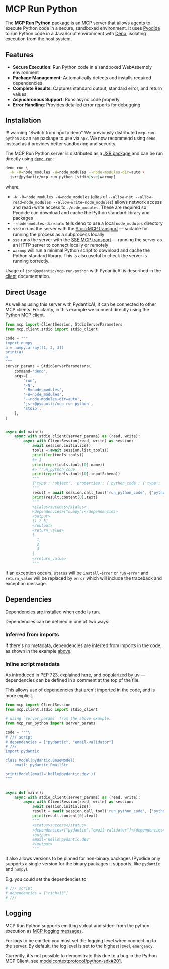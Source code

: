 # MCP Run Python

The **MCP Run Python** package is an MCP server that allows agents to execute Python code in a secure, sandboxed environment. It uses [Pyodide](https://pyodide.org/) to run Python code in a JavaScript environment with [Deno](https://deno.com/), isolating execution from the host system.

## Features

- **Secure Execution**: Run Python code in a sandboxed WebAssembly environment
- **Package Management**: Automatically detects and installs required dependencies
- **Complete Results**: Captures standard output, standard error, and return values
- **Asynchronous Support**: Runs async code properly
- **Error Handling**: Provides detailed error reports for debugging

## Installation

!!! warning "Switch from npx to deno"
    We previously distributed `mcp-run-python` as an `npm` package to use via `npx`.
    We now recommend using `deno` instead as it provides better sandboxing and security.

The MCP Run Python server is distributed as a [JSR package](https://jsr.io/@pydantic/mcp-run-python) and can be run directly using [`deno run`](https://deno.com/):

```bash {title="terminal"}
deno run \
  -N -R=node_modules -W=node_modules --node-modules-dir=auto \
  jsr:@pydantic/mcp-run-python [stdio|sse|warmup]
```

where:

- `-N -R=node_modules -W=node_modules` (alias of
  `--allow-net --allow-read=node_modules --allow-write=node_modules`) allows
  network access and read+write access to `./node_modules`. These are required
  so Pyodide can download and cache the Python standard library and packages
- `--node-modules-dir=auto` tells deno to use a local `node_modules` directory
- `stdio` runs the server with the
  [Stdio MCP transport](https://spec.modelcontextprotocol.io/specification/2024-11-05/basic/transports/#stdio)
  — suitable for running the process as a subprocess locally
- `sse` runs the server with the
  [SSE MCP transport](https://spec.modelcontextprotocol.io/specification/2024-11-05/basic/transports/#http-with-sse)
  — running the server as an HTTP server to connect locally or remotely
- `warmup` will run a minimal Python script to download and cache the Python
  standard library. This is also useful to check the server is running
  correctly.

Usage of `jsr:@pydantic/mcp-run-python` with PydanticAI is described in the [client](client.md#mcp-stdio-server) documentation.

## Direct Usage

As well as using this server with PydanticAI, it can be connected to other MCP clients. For clarity, in this example we connect directly using the [Python MCP client](https://github.com/modelcontextprotocol/python-sdk).

```python {title="mcp_run_python.py" py="3.10"}
from mcp import ClientSession, StdioServerParameters
from mcp.client.stdio import stdio_client

code = """
import numpy
a = numpy.array([1, 2, 3])
print(a)
a
"""
server_params = StdioServerParameters(
    command='deno',
    args=[
        'run',
        '-N',
        '-R=node_modules',
        '-W=node_modules',
        '--node-modules-dir=auto',
        'jsr:@pydantic/mcp-run-python',
        'stdio',
    ],
)


async def main():
    async with stdio_client(server_params) as (read, write):
        async with ClientSession(read, write) as session:
            await session.initialize()
            tools = await session.list_tools()
            print(len(tools.tools))
            #> 1
            print(repr(tools.tools[0].name))
            #> 'run_python_code'
            print(repr(tools.tools[0].inputSchema))
            """
            {'type': 'object', 'properties': {'python_code': {'type': 'string', 'description': 'Python code to run'}}, 'required': ['python_code'], 'additionalProperties': False, '$schema': 'http://json-schema.org/draft-07/schema#'}
            """
            result = await session.call_tool('run_python_code', {'python_code': code})
            print(result.content[0].text)
            """
            <status>success</status>
            <dependencies>["numpy"]</dependencies>
            <output>
            [1 2 3]
            </output>
            <return_value>
            [
              1,
              2,
              3
            ]
            </return_value>
            """
```

If an exception occurs, `status` will be `install-error` or `run-error` and `return_value` will be replaced
by `error` which will include the traceback and exception message.

## Dependencies

Dependencies are installed when code is run.

Dependencies can be defined in one of two ways:

### Inferred from imports

If there's no metadata, dependencies are inferred from imports in the code,
as shown in the example [above](#direct-usage).

### Inline script metadata

As introduced in PEP 723, explained [here](https://packaging.python.org/en/latest/specifications/inline-script-metadata/#inline-script-metadata), and popularized by [uv](https://docs.astral.sh/uv/guides/scripts/#declaring-script-dependencies) — dependencies can be defined in a comment at the top of the file.

This allows use of dependencies that aren't imported in the code, and is more explicit.

```py {title="inline_script_metadata.py" py="3.10" requires="mcp_run_python.py"}
from mcp import ClientSession
from mcp.client.stdio import stdio_client

# using `server_params` from the above example.
from mcp_run_python import server_params

code = """\
# /// script
# dependencies = ["pydantic", "email-validator"]
# ///
import pydantic

class Model(pydantic.BaseModel):
    email: pydantic.EmailStr

print(Model(email='hello@pydantic.dev'))
"""


async def main():
    async with stdio_client(server_params) as (read, write):
        async with ClientSession(read, write) as session:
            await session.initialize()
            result = await session.call_tool('run_python_code', {'python_code': code})
            print(result.content[0].text)
            """
            <status>success</status>
            <dependencies>["pydantic","email-validator"]</dependencies>
            <output>
            email='hello@pydantic.dev'
            </output>
            """
```

It also allows versions to be pinned for non-binary packages (Pyodide only supports a single version for the binary packages it supports, like `pydantic` and `numpy`).

E.g. you could set the dependencies to

```python
# /// script
# dependencies = ["rich<13"]
# ///
```

## Logging

MCP Run Python supports emitting stdout and stderr from the python execution as [MCP logging messages](https://github.com/modelcontextprotocol/specification/blob/eb4abdf2bb91e0d5afd94510741eadd416982350/docs/specification/draft/server/utilities/logging.md?plain=1).

For logs to be emitted you must set the logging level when connecting to the server. By default, the log level is set to the highest level, `emergency`.

Currently, it's not possible to demonstrate this due to a bug in the Python MCP Client, see [modelcontextprotocol/python-sdk#201](https://github.com/modelcontextprotocol/python-sdk/issues/201#issuecomment-2727663121).
